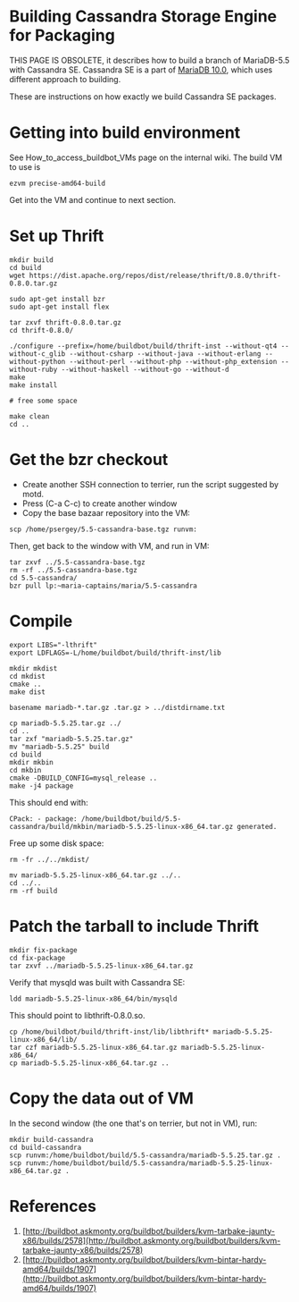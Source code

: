 # Building Cassandra Storage Engine for Packaging

THIS PAGE IS OBSOLETE, it describes how to build a branch of MariaDB-5.5 with Cassandra SE. Cassandra SE is a part of [MariaDB 10.0](/en/what-is-mariadb-100/), which uses different approach to building.

These are instructions on how exactly we build Cassandra SE packages.

#

# Getting into build environment

See How_to_access_buildbot_VMs page on the internal wiki. The build VM to use is

```
ezvm precise-amd64-build
```

Get into the VM and continue to next section.

#

# Set up Thrift

```
mkdir build
cd build
wget https://dist.apache.org/repos/dist/release/thrift/0.8.0/thrift-0.8.0.tar.gz

sudo apt-get install bzr
sudo apt-get install flex

tar zxvf thrift-0.8.0.tar.gz 
cd thrift-0.8.0/

./configure --prefix=/home/buildbot/build/thrift-inst --without-qt4 --without-c_glib --without-csharp --without-java --without-erlang --without-python --without-perl --without-php --without-php_extension --without-ruby --without-haskell --without-go --without-d
make
make install

# free some space

make clean
cd ..
```

#

# Get the bzr checkout

* Create another SSH connection to terrier, run the script suggested by motd.
* Press (C-a C-c) to create another window
* Copy the base bazaar repository into the VM:

```
scp /home/psergey/5.5-cassandra-base.tgz runvm:
```

Then, get back to the window with VM, and run in VM:

```
tar zxvf ../5.5-cassandra-base.tgz
rm -rf ../5.5-cassandra-base.tgz
cd 5.5-cassandra/
bzr pull lp:~maria-captains/maria/5.5-cassandra
```

#

# Compile

```
export LIBS="-lthrift"
export LDFLAGS=-L/home/buildbot/build/thrift-inst/lib

mkdir mkdist
cd mkdist
cmake ..
make dist
```

```
basename mariadb-*.tar.gz .tar.gz > ../distdirname.txt

cp mariadb-5.5.25.tar.gz ../
cd ..
tar zxf "mariadb-5.5.25.tar.gz"
mv "mariadb-5.5.25" build
cd build
mkdir mkbin
cd mkbin
cmake -DBUILD_CONFIG=mysql_release ..
make -j4 package
```

This should end with:

```
CPack: - package: /home/buildbot/build/5.5-cassandra/build/mkbin/mariadb-5.5.25-linux-x86_64.tar.gz generated.
```

Free up some disk space:

```
rm -fr ../../mkdist/
```

```
mv mariadb-5.5.25-linux-x86_64.tar.gz ../..
cd ../..
rm -rf build
```

#

# Patch the tarball to include Thrift

```
mkdir fix-package
cd fix-package
tar zxvf ../mariadb-5.5.25-linux-x86_64.tar.gz
```

Verify that mysqld was built with Cassandra SE:

```
ldd mariadb-5.5.25-linux-x86_64/bin/mysqld
```

This should point to libthrift-0.8.0.so.

```
cp /home/buildbot/build/thrift-inst/lib/libthrift* mariadb-5.5.25-linux-x86_64/lib/
tar czf mariadb-5.5.25-linux-x86_64.tar.gz mariadb-5.5.25-linux-x86_64/
cp mariadb-5.5.25-linux-x86_64.tar.gz ..
```

#

# Copy the data out of VM

In the second window (the one that's on terrier, but not in VM), run:

```
mkdir build-cassandra
cd build-cassandra
scp runvm:/home/buildbot/build/5.5-cassandra/mariadb-5.5.25.tar.gz .
scp runvm:/home/buildbot/build/5.5-cassandra/mariadb-5.5.25-linux-x86_64.tar.gz .
```

#

# References

1. [http://buildbot.askmonty.org/buildbot/builders/kvm-tarbake-jaunty-x86/builds/2578](http://buildbot.askmonty.org/buildbot/builders/kvm-tarbake-jaunty-x86/builds/2578)
1. [http://buildbot.askmonty.org/buildbot/builders/kvm-bintar-hardy-amd64/builds/1907](http://buildbot.askmonty.org/buildbot/builders/kvm-bintar-hardy-amd64/builds/1907)